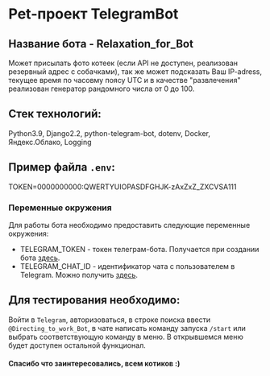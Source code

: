 # Pet-проект TelegramBot 
## Название бота - Relaxation_for_Bot
Может присылать фото котеек (если API не доступен, реализован резервный адрес с собачками), так же может подсказать Ваш IP-adress, текущее время по часовму поясу UTC и в качестве "развлечения" реализован генератор рандомного числа от 0 до 100.

## Стек технологий:
Python3.9, Django2.2, python-telegram-bot, dotenv, Docker, Яндекс.Облако, Logging

## Пример файла `.env`:
  TOKEN=0000000000:QWERTYUIOPASDFGHJK-zAxZxZ_ZXCVSA111

### Переменные окружения
Для работы бота необходимо предоставить следующие переменные окружения:
- TELEGRAM_TOKEN - токен телеграм-бота. Получается при создании бота [здесь](https://t.me/BotFather).
- TELEGRAM_CHAT_ID - идентификатор чата с пользователем в Telegram. Можно получить [здесь](https://t.me/userinfobot).

## Для тестирования необходимо:
Войти в `Telegram`, авторизоваться, в строке поиска ввести `@Directing_to_work_Bot`, в чате написать команду запуска `/start` или выбрать соответствующую команду в меню.
В открывшемся меню будет доступен остальной функционал.

#### Спасибо что заинтересовались, всем котиков :)
